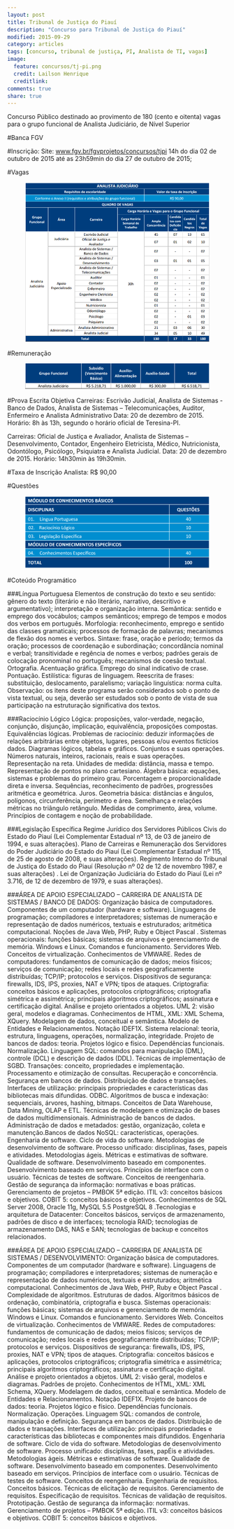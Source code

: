 ```yaml
---
layout: post
title: Tribunal de Justiça do Piauí
description: "Concurso para Tribunal de Justiça do Piauí"
modified: 2015-09-29
category: articles
tags: [concurso, tribunal de justiça, PI, Analista de TI, vagas]
image:
  feature: concursos/tj-pi.png
  credit: Lailson Henrique
  creditlink:
comments: true
share: true
---
```


<p>Concurso Público destinado ao provimento de 180 (cento e oitenta) vagas para o grupo funcional de Analista Judiciário, de Nível Superior</p>

#Banca
FGV

#Inscrição:
Site: www.fgv.br/fgvprojetos/concursos/tjpi
14h do dia 02 de outubro de 2015 até as 23h59min do dia
27 de outubro de 2015;

#Vagas
<figure>
    <img src="/images/concursos/tjpi-vagas.png">
</figure>


#Remuneração
<figure>
    <img src="/images/concursos/tjpi-remuneracao.png">
</figure>

#Prova Escrita Objetiva
Carreiras:  Escrivão Judicial, Analista de Sistemas - Banco de Dados, Analista de Sistemas –
Telecomunicações, Auditor, Enfermeiro e Analista Administrativo
Data: 20 de dezembro de 2015.
Horário: 8h às 13h, segundo o horário oficial de Teresina-PI.

Carreiras: Oficial de Justiça e Avaliador, Analista de Sistemas – Desenvolvimento, Contador,
Engenheiro Eletricista, Médico, Nutricionista, Odontólogo, Psicólogo, Psiquiatra e Analista Judicial.
Data: 20 de dezembro de 2015.
Horário: 14h30min às 19h30min.


#Taxa de Inscrição
Analista: R$ 90,00<br>


#Questões
<figure>
    <img src="/images/concursos/tjpi-questoes.png">
</figure>

#Coteúdo Programático

###Língua Portuguesa
Elementos de construção do texto e seu sentido: gênero do texto (literário e não literário, narrativo, descritivo e
argumentativo); interpretação e organização interna. Semântica: sentido e emprego dos vocábulos; campos
semânticos; emprego de tempos e modos dos verbos em português. Morfologia: reconhecimento, emprego e sentido
das classes gramaticais; processos de formação de palavras; mecanismos de flexão dos nomes e verbos. Sintaxe: frase,
oração e período; termos da oração; processos de coordenação e subordinação; concordância nominal e verbal;
transitividade e regência de nomes e verbos; padrões gerais de colocação pronominal no português; mecanismos de
coesão textual. Ortografia. Acentuação gráfica. Emprego do sinal indicativo de crase. Pontuação. Estilística: figuras de
linguagem. Reescrita de frases: substituição, deslocamento, paralelismo; variação linguística: norma culta.
Observação: os itens deste programa serão considerados sob o ponto de vista textual, ou seja, deverão ser estudados
sob o ponto de vista de sua participação na estruturação significativa dos textos.

###Raciocínio Lógico
Lógica: proposições, valor-verdade, negação, conjunção, disjunção, implicação, equivalência, proposições compostas.
Equivalências lógicas. Problemas de raciocínio: deduzir informações de relações arbitrárias entre objetos, lugares,
pessoas e/ou eventos fictícios dados. Diagramas lógicos, tabelas e gráficos. Conjuntos e suas operações. Números
naturais, inteiros, racionais, reais e suas operações. Representação na reta. Unidades de medida: distância, massa e
tempo. Representação de pontos no plano cartesiano. Álgebra básica: equações, sistemas e problemas do primeiro
grau. Porcentagem e proporcionalidade direta e inversa. Sequências, reconhecimento de padrões, progressões
aritmética e geométrica. Juros. Geometria básica: distâncias e ângulos, polígonos, circunferência, perímetro e área.
Semelhança e relações métricas no triângulo retângulo. Medidas de comprimento, área, volume. Princípios de
contagem e noção de probabilidade.

###Legislação Específica
Regime Jurídico dos Servidores Públicos Civis do Estado do Piauí (Lei Complementar Estadual nº 13, de 03 de janeiro
de 1994, e suas alterações). Plano de Carreiras e Remuneração dos Servidores do Poder Judiciário do Estado do Piauí
(Lei Complementar Estadual nº 115, de 25 de agosto de 2008, e suas alterações). Regimento Interno do Tribunal de
Justiça do Estado do Piauí (Resolução nº 02 de 12 de novembro 1987, e suas alterações) . Lei de Organização Judiciária
do Estado do Piauí (Lei nº 3.716, de 12 de dezembro de 1979, e suas alterações).

###ÁREA DE APOIO ESPECIALIZADO – CARREIRA DE ANALISTA DE SISTEMAS / BANCO DE DADOS:
Organização básica de computadores. Componentes de um computador (hardware e software). Linguagens de
programação; compiladores e interpretadores; sistemas de numeração e representação de dados numéricos, textuais
e estruturados; aritmética computacional. Noções de Java Web, PHP, Ruby e Object Pascal . Sistemas operacionais:
funções básicas; sistemas de arquivos e gerenciamento de memória. Windows e Linux. Comandos e funcionamento.
Servidores Web. Conceitos de virtualização. Conhecimentos de VMWARE. Redes de computadores: fundamentos de
comunicação de dados; meios físicos; serviços de comunicação; redes locais e redes geograficamente distribuídas;
TCP/IP; protocolos e serviços. Dispositivos de segurança: firewalls, IDS, IPS, proxies, NAT e VPN; tipos de ataques.
Criptografia: conceitos básicos e aplicações, protocolos criptográficos; criptografia simétrica e assimétrica; principais
algoritmos criptográficos; assinatura e certificação digital. Análise e projeto orientados a objetos. UML 2: visão geral,
modelos e diagramas. Conhecimentos de HTML, XML: XML Schema, XQuery. Modelagem de dados, conceitual e
semântica. Modelo de Entidades e Relacionamentos. Notação IDEF1X. Sistema relacional: teoria, estrutura,
linguagens, operações, normalização, integridade. Projeto de bancos de dados: teoria. Projetos lógico e físico.
Dependências funcionais. Normalização. Linguagem SQL: comandos para manipulação (DML), controle (DCL) e
descrição de dados (DDL). Técnicas de implementação de SGBD. Transações: conceito, propriedades e implementação.
Processamento e otimização de consultas. Recuperação e concorrência. Segurança em bancos de dados. Distribuição
de dados e transações. Interfaces de utilização: principais propriedades e características das bibliotecas mais
difundidas. ODBC. Algoritmos de busca e indexação: sequenciais, árvores, hashing, bitmaps. Conceitos de Data
Warehouse, Data Mining, OLAP e ETL. Técnicas de modelagem e otimização de bases de dados multidimensionais.
Administração de bancos de dados. Administração de dados e metadados: gestão, organização, coleta e manutenção.Bancos de dados NoSQL: características, operações. Engenharia de software. Ciclo de vida do software. Metodologias
de desenvolvimento de software. Processo unificado: disciplinas, fases, papeis e atividades. Metodologias ágeis.
Métricas e estimativas de software. Qualidade de software. Desenvolvimento baseado em componentes.
Desenvolvimento baseado em serviços. Princípios de interface com o usuário. Técnicas de testes de software.
Conceitos de reengenharia. Gestão de segurança da informação: normativas e boas práticas. Gerenciamento de
projetos – PMBOK 5ª edição. ITIL v3: conceitos básicos e objetivos. COBIT 5: conceitos básicos e objetivos.
Conhecimentos de SQL Server 2008, Oracle 11g, MySQL 5.5 PostgreSQL 8 .Tecnologias e arquitetura de Datacenter:
Conceitos básicos, serviços de armazenamento, padrões de disco e de interfaces; tecnologia RAID; tecnologias de
armazenamento DAS, NAS e SAN; tecnologias de backup e conceitos relacionados.

###ÁREA DE APOIO ESPECIALIZADO – CARREIRA DE ANALISTA DE SISTEMAS / DESENVOLVIMENTO:
Organização básica de computadores. Componentes de um computador (hardware e software). Linguagens de
programação; compiladores e interpretadores; sistemas de numeração e representação de dados numéricos, textuais
e estruturados; aritmética computacional. Conhecimentos de Java Web, PHP, Ruby e Object Pascal . Complexidade de
algoritmos. Estruturas de dados. Algoritmos básicos de ordenação, combinatória, criptografia e busca. Sistemas
operacionais: funções básicas; sistemas de arquivos e gerenciamento de memória. Windows e Linux. Comandos e
funcionamento. Servidores Web. Conceitos de virtualização. Conhecimentos de VMWARE. Redes de computadores:
fundamentos de comunicação de dados; meios físicos; serviços de comunicação; redes locais e redes geograficamente
distribuídas; TCP/IP; protocolos e serviços. Dispositivos de segurança: firewalls, IDS, IPS, proxies, NAT e VPN; tipos de
ataques. Criptografia: conceitos básicos e aplicações, protocolos criptográficos; criptografia simétrica e assimétrica;
principais algoritmos criptográficos; assinatura e certificação digital. Análise e projeto orientados a objetos. UML 2:
visão geral, modelos e diagramas. Padrões de projeto. Conhecimentos de HTML, XML: XML Schema, XQuery.
Modelagem de dados, conceitual e semântica. Modelo de Entidades e Relacionamentos. Notação IDEF1X. Projeto de
bancos de dados: teoria. Projetos lógico e físico. Dependências funcionais. Normalização. Operações. Linguagem SQL:
comandos de controle, manipulação e definição. Segurança em bancos de dados. Distribuição de dados e transações.
Interfaces de utilização: principais propriedades e características das bibliotecas e componentes mais difundidos.
Engenharia de software. Ciclo de vida do software. Metodologias de desenvolvimento de software. Processo
unificado: disciplinas, fases, papÉis e atividades. Metodologias ágeis. Métricas e estimativas de software. Qualidade
de software. Desenvolvimento baseado em componentes. Desenvolvimento baseado em serviços. Princípios de interface com o usuário. Técnicas de testes de software. Conceitos de reengenharia. Engenharia de requisitos.
Conceitos básicos. Técnicas de elicitação de requisitos. Gerenciamento de requisitos. Especificação de requisitos.
Técnicas de validação de requisitos. Prototipação. Gestão de segurança da informação: normativas. Gerenciamento de
projetos – PMBOK 5ª edição. ITIL v3: conceitos básicos e objetivos. COBIT 5: conceitos básicos e objetivos.


